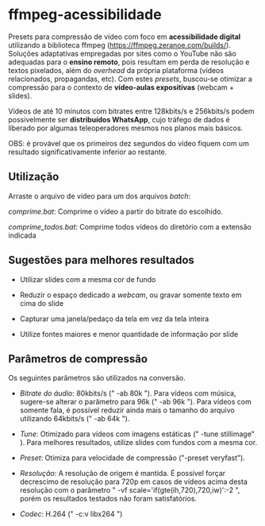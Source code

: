 # ffmpeg-acessibilidade

Presets para compressão de vídeo com foco em **acessibilidade digital** utilizando a biblioteca ffmpeg (https://ffmpeg.zeranoe.com/builds/). 
Soluções adaptativas empregadas por sites como o YouTube não são adequadas para o **ensino remoto**, pois resultam em perda de resolução e textos pixelados, além do *overhead* da própria plataforma (vídeos relacionados, propagandas, etc). Com estes *presets*, buscou-se otimizar a compressão para o contexto de **vídeo-aulas expositivas** (webcam + slides).

Vídeos de até 10 minutos com bitrates entre 128kbits/s e 256kbits/s podem possivelmente ser **distribuídos WhatsApp**, cujo tráfego de dados é liberado por algumas teleoperadores mesmos nos planos mais básicos. 

OBS: é provável que os primeiros dez segundos do vídeo fiquem com um resultado significativamente inferior ao restante. 

## **Utilização**

Arraste o arquivo de vídeo para um dos arquivos *batch*:

*comprime.bat*: Comprime o vídeo a partir do bitrate do escolhido. 

*comprime_todos.bat*: Comprime todos vídeos do diretório com a extensão indicada


## Sugestões para melhores resultados

- Utilizar slides com a mesma cor de fundo

- Reduzir o espaço dedicado a *webcam*, ou gravar somente texto em cima do slide

- Capturar uma janela/pedaço da tela em vez da tela inteira

- Utilize fontes maiores e menor quantidade de informação por slide


## **Parâmetros de compressão**

Os seguintes parâmetros são utilizados na conversão.

- *Bitrate do áudio*: 80kbits/s (" -ab 80k "). Para vídeos com música, sugere-se alterar o parâmetro para 96k (" -ab 96k "). Para vídeos com somente fala, é possível reduzir ainda mais o tamanho do arquivo utilizando 64kbits/s (" -ab 64k ").

- *Tune*: Otimizado para vídeos com imagens estáticas (" -tune stillimage" ). Para melhores resultados, utilize slides com fundos com a mesma cor.

- *Preset*: Otimiza para velocidade de compressão ("-preset veryfast"). 

- *Resolução*: A resolução de origem é mantida. É possível forçar decrescimo de resolução para 720p em casos de vídeos acima desta resolução com o parâmetro  " -vf scale='if(gte(ih\,720)\,720\,iw)':-2 ", porém os resultados testados não foram satisfatórios.

- *Codec*: H.264 (" -c:v libx264 ")
